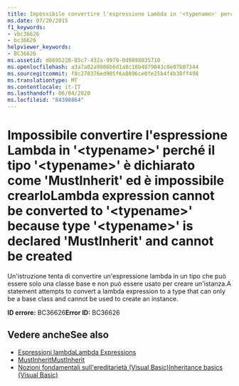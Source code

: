 ```yaml
---
title: Impossibile convertire l'espressione Lambda in '<typename>' perché il tipo '<typename>' è dichiarato come 'MustInherit' ed è impossibile crearlo
ms.date: 07/20/2015
f1_keywords:
- vbc36626
- bc36626
helpviewer_keywords:
- BC36626
ms.assetid: d8695228-85c7-432a-9979-0d9898035710
ms.openlocfilehash: a3a7a02a9986b6d1a8c18b4879843c0e07b87344
ms.sourcegitcommit: f8c270376ed905f6a8896ce0fe25b4f4b38ff498
ms.translationtype: MT
ms.contentlocale: it-IT
ms.lasthandoff: 06/04/2020
ms.locfileid: "84398864"
---
```

# <a name="lambda-expression-cannot-be-converted-to-typename-because-type-typename-is-declared-mustinherit-and-cannot-be-created"></a><span data-ttu-id="dd62e-102">Impossibile convertire l'espressione Lambda in '\<typename>' perché il tipo '\<typename>' è dichiarato come 'MustInherit' ed è impossibile crearlo</span><span class="sxs-lookup"><span data-stu-id="dd62e-102">Lambda expression cannot be converted to '\<typename>' because type '\<typename>' is declared 'MustInherit' and cannot be created</span></span>
<span data-ttu-id="dd62e-103">Un'istruzione tenta di convertire un'espressione lambda in un tipo che può essere solo una classe base e non può essere usato per creare un'istanza.</span><span class="sxs-lookup"><span data-stu-id="dd62e-103">A statement attempts to convert a lambda expression to a type that can only be a base class and cannot be used to create an instance.</span></span>  
  
 <span data-ttu-id="dd62e-104">**ID errore:** BC36626</span><span class="sxs-lookup"><span data-stu-id="dd62e-104">**Error ID:** BC36626</span></span>  
  
## <a name="see-also"></a><span data-ttu-id="dd62e-105">Vedere anche</span><span class="sxs-lookup"><span data-stu-id="dd62e-105">See also</span></span>

- [<span data-ttu-id="dd62e-106">Espressioni lambda</span><span class="sxs-lookup"><span data-stu-id="dd62e-106">Lambda Expressions</span></span>](../programming-guide/language-features/procedures/lambda-expressions.md)
- [<span data-ttu-id="dd62e-107">MustInherit</span><span class="sxs-lookup"><span data-stu-id="dd62e-107">MustInherit</span></span>](../language-reference/modifiers/mustinherit.md)
- [<span data-ttu-id="dd62e-108">Nozioni fondamentali sull'ereditarietà (Visual Basic)</span><span class="sxs-lookup"><span data-stu-id="dd62e-108">Inheritance basics (Visual Basic)</span></span>](../programming-guide/language-features/objects-and-classes/inheritance-basics.md)
